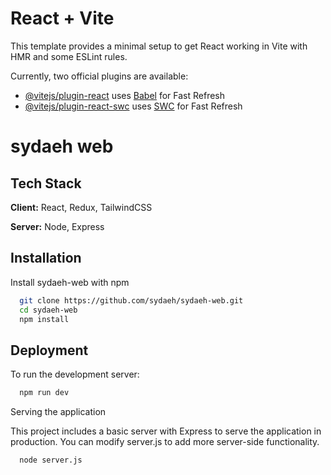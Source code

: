 # React + Vite

This template provides a minimal setup to get React working in Vite with HMR and some ESLint rules.

Currently, two official plugins are available:

- [@vitejs/plugin-react](https://github.com/vitejs/vite-plugin-react/blob/main/packages/plugin-react/README.md) uses [Babel](https://babeljs.io/) for Fast Refresh
- [@vitejs/plugin-react-swc](https://github.com/vitejs/vite-plugin-react-swc) uses [SWC](https://swc.rs/) for Fast Refresh


# sydaeh web

## Tech Stack

**Client:** React, Redux, TailwindCSS

**Server:** Node, Express


## Installation

Install sydaeh-web with npm

```bash
  git clone https://github.com/sydaeh/sydaeh-web.git
  cd sydaeh-web
  npm install
```
    
## Deployment

To run the development server:

```bash
  npm run dev
```

Serving the application

This project includes a basic server with Express to serve the application in production. You can modify server.js to add more server-side functionality.

```bash
  node server.js
```

